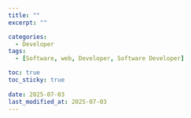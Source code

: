 ```yaml
---
title: ""
excerpt: ""

categories:
  - Developer
tags:
  - [Software, web, Developer, Software Developer]

toc: true
toc_sticky: true
 
date: 2025-07-03
last_modified_at: 2025-07-03
---   
```


## 

### 
